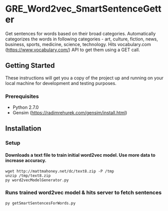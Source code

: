 # GRE_Word2vec_SmartSentenceGetter
Get sentences for words based on their broad categories. Automatically categorizes the words in following categories - art, culture, fiction, news, business, sports, medicine, science, technology. Hits vocabulary.com (https://www.vocabulary.com/) API to get them using a GET call.

## Getting Started

These instructions will get you a copy of the project up and running on your local machine for development and testing purposes.

### Prerequisites
- Python 2.7.0
- Gensim (https://radimrehurek.com/gensim/install.html)

## Installation
### Setup 
#### Downloads a text file to train initial word2vec model. Use more data to increase accuracy.
```
wget http://mattmahoney.net/dc/text8.zip -P /tmp
unzip /tmp/text8.zip
py word2vecModelGenerator.py
```
### Runs trained word2vec model & hits server to fetch sentences
```
py getSmartSentencesForWords.py
```
